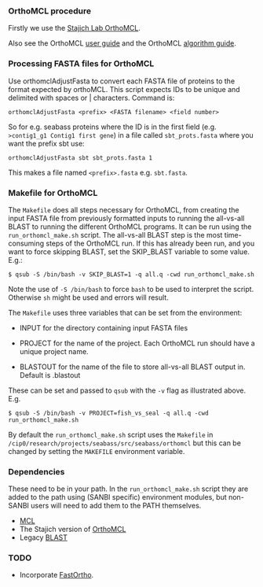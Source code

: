 ### OrthoMCL procedure

Firstly we use the [Stajich Lab OrthoMCL](https://github.com/stajichlab/OrthoMCL).

Also see the OrthoMCL [user guide](http://orthomcl.org/common/downloads/software/v2.0/UserGuide.txt) and the
OrthoMCL [algorithm guide](https://docs.google.com/document/d/1RB-SqCjBmcpNq-YbOYdFxotHGuU7RK_wqxqDAMjyP_w/pub). 

### Processing FASTA files for OrthoMCL

Use orthomclAdjustFasta to convert each FASTA file of proteins to the format expected by orthoMCL. This script
expects IDs to be unique and delimited with spaces or | characters. Command is:

    orthomclAdjustFasta <prefix> <FASTA filename> <field number>

So for e.g. seabass proteins where the ID is in the first field (e.g. `>contig1_g1 Contig1 first gene`) in a
file called `sbt_prots.fasta` where you want the prefix sbt use:

    orthomclAdjustFasta sbt sbt_prots.fasta 1

This makes a file named `<prefix>.fasta` e.g. `sbt.fasta`.

### Makefile for OrthoMCL

The `Makefile` does all steps necessary for OrthoMCL, from creating the input FASTA file from previously
formatted inputs to running the all-vs-all BLAST to running the different OrthoMCL programs. It can be run
using the `run_orthomcl_make.sh` script. The all-vs-all BLAST step is the most time-consuming steps of
the OrthoMCL run. If this has already been run, and you want to force skipping BLAST, set the SKIP\_BLAST 
variable to some value. E.g.:

    $ qsub -S /bin/bash -v SKIP_BLAST=1 -q all.q -cwd run_orthomcl_make.sh

Note the use of `-S /bin/bash` to force `bash` to be used to interpret the script. Otherwise
`sh` might be used and errors will result.

The `Makefile` uses three variables that can be set from the environment:

* INPUT for the directory containing input FASTA files

* PROJECT for the name of the project. Each OrthoMCL run should have a unique project name.

* BLASTOUT for the name of the file to store all-vs-all BLAST output in. Default is <PROJECT>.blastout

These can be set and passed to `qsub` with the `-v` flag as illustrated above. E.g.

    $ qsub -S /bin/bash -v PROJECT=fish_vs_seal -q all.q -cwd run_orthomcl_make.sh

By default the `run_orthomcl_make.sh` script uses the `Makefile` in `/cip0/research/projects/seabass/src/seabass/orthomcl` but
this can be changed by setting the `MAKEFILE` environment variable.

### Dependencies

These need to be in your path. In the `run_orthomcl_make.sh` script they are added to the path using
(SANBI specific) environment modules, but non-SANBI users will need to add them to the PATH themselves.

* [MCL](http://www.micans.org/mcl/sec_description1.html)
* The Stajich version of [OrthoMCL](http://www.micans.org/mcl/sec_description1.html)
* Legacy [BLAST](ftp://ftp.ncbi.nlm.nih.gov/blast/executables/release/LATEST/)

### TODO

* Incorporate [FastOrtho](http://enews.patricbrc.org/fastortho/).
